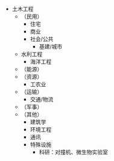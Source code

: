 - 土木工程
  - （民用）
    - 住宅
    - 商业
    - 社会/公共
      - 基建/城市
  - 水利工程
    - 海洋工程
  - （能源）
  - （资源）
    - 工农业
  - （运输）
    - 交通/物流
  - （军事）
  - （其他）
    - 建筑学
    - 环境工程
    - 通讯
    - 特殊设施
      - 科研：对撞机、微生物实验室
